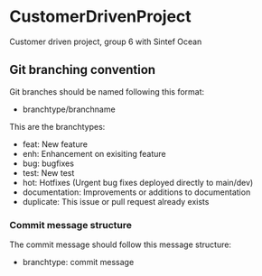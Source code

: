 # CustomerDrivenProject
Customer driven project, group 6 with Sintef Ocean

## Git branching convention

Git branches should be named following this format:
 - branchtype/branchname

This are the branchtypes:
- feat: New feature
- enh: Enhancement on exisiting feature
- bug: bugfixes
- test: New test
- hot: Hotfixes (Urgent bug fixes deployed directly to main/dev)
- documentation: Improvements or additions to documentation
- duplicate: This issue or pull request already exists

### Commit message structure
The commit message should follow this message structure:
- branchtype: commit message
